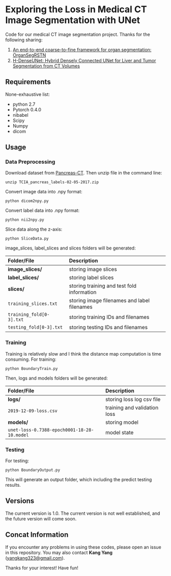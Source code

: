 # Exploring the Loss in Medical CT Image Segmentation with UNet
Code for our medical CT image segmentation project. Thanks for the following sharing: 
1. [An end-to-end coarse-to-fine framework for organ segmentation: OrganSegRSTN](https://github.com/198808xc/OrganSegRSTN)
2. [H-DenseUNet: Hybrid Densely Connected UNet for Liver and Tumor Segmentation from CT Volumes ](https://github.com/xmengli999/H-DenseUNet)
## Requirements
None-exhaustive list:
* python 2.7
* Pytorch 0.4.0
* nibabel
* Scipy
* Numpy
* dicom

## Usage
### Data Preprocessing
Download dataset from [Pancreas-CT](https://wiki.cancerimagingarchive.net/display/Public/Pancreas-CT). Then unzip file in the command line: 
```
unzip TCIA_pancreas_labels-02-05-2017.zip
```
Convert image data into .npy format:
```
python dicom2npy.py
```
Convert label data into .npy format:
```
python nii2npy.py
```
Slice data along the z-axis: 
```
python SliceData.py
```
image_slices, label_slices and slices folders will be generated:

| Folder/File                           | Description                                                   |
|:--------------------------------------|:--------------------------------------------------------------|
|**image_slices/**                      |storing image slices                                           |
|**label_slices/**                      |storing label slices                                           |
|**slices/**                            |storing training and test fold information                     |
|`training_slices.txt`                  |storing image filenames and label filenames                    |
|`training_fold[0-3].txt`               |storing training IDs and filenames                             |
|`testing_fold[0-3].txt`                |storing testing IDs and filenames                              |

### Training
Training is relatively slow and I think the distance map computation is time consuming. For training:
```
python BoundaryTrain.py
```
Then, logs and models folders will be generated:

| Folder/File                                   | Description                                          |
|:----------------------------------------------|:-----------------------------------------------------|
|**logs/**                                      |storing loss log csv file                             |
|`2019-12-09-loss.csv`                          |training and validation loss                          |
|**models/**                                    |storing model                                         |
|`unet-loss-0.7388-epoch0001-18-28-10.model`    |model state                                           |

### Testing
For testing:
```
python BoundaryOutput.py
```
This will generate an output folder, which including the predict testing results.

## Versions
The current version is 1.0. The current version is not well established, and the future version will come soon. 

## Concat Information
If you encounter any problems in using these codes, please open an issue in this repository. You may also contact **Kang Yang** (yangkang323@gmail.com).

Thanks for your interest! Have fun!


   
